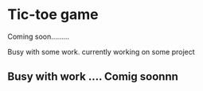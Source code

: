 # Tic-toe game

Coming soon.........

Busy with some work. currently working on some project 
##  Busy with work .... Comig soonnn
